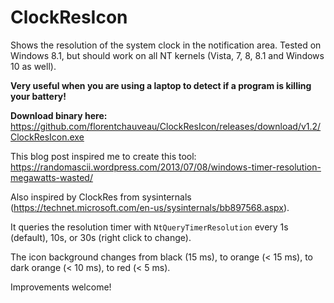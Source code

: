 # ClockResIcon
Shows the resolution of the system clock in the notification area. Tested on Windows 8.1, but should work on all NT kernels (Vista, 7, 8, 8.1 and Windows 10 as well).

**Very useful when you are using a laptop to detect if a program is killing your battery!**

**Download binary here:** https://github.com/florentchauveau/ClockResIcon/releases/download/v1.2/ClockResIcon.exe

This blog post inspired me to create this tool: https://randomascii.wordpress.com/2013/07/08/windows-timer-resolution-megawatts-wasted/

Also inspired by ClockRes from sysinternals (https://technet.microsoft.com/en-us/sysinternals/bb897568.aspx).

It queries the resolution timer with `NtQueryTimerResolution` every 1s (default), 10s, or 30s (right click to change).

The icon background changes from black (15 ms), to orange (< 15 ms), to dark orange (< 10 ms), to red (< 5 ms).

Improvements welcome!
